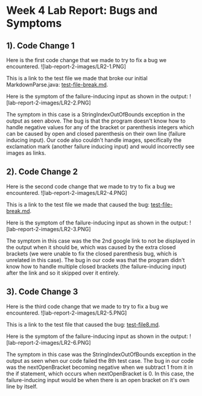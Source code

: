 # Week 4 Lab Report: Bugs and Symptoms

## 1). Code Change 1

Here is the first code change that we made to try to fix a bug we encountered.
![lab-report-2-images/LR2-1.PNG]

This is a link to the test file we made that broke our initial MarkdownParse.java: [test-file-break.md](https://github.com/rchaklas/markdown-parse/blob/8ab861d0a4ff624217d281dd5b219ff00e05fd33/test-file-break.md).

Here is the symptom of the failure-inducing input as shown in the output:
![lab-report-2-images/LR2-2.PNG]

The symptom in this case is a StringIndexOutOfBounds exception in the output as seen above. The bug is that the program doesn't know how to handle negative values for any of the bracket or parenthesis integers which can be caused by open and closed parenthesis on their own line (failure inducing input). Our code also couldn't handle images, specifically the exclamation mark (another failure inducing input) and would incorrectly see images as links.


## 2). Code Change 2

Here is the second code change that we made to try to fix a bug we encountered.
![lab-report-2-images/LR2-4.PNG]

This is a link to the test file we made that caused the bug: [test-file-break.md](https://github.com/rchaklas/markdown-parse/blob/e2f2996f1812a23313c8ddfdcb0da798768c0366/test-file-break.md).

Here is the symptom of the failure-inducing input as shown in the output:
![lab-report-2-images/LR2-3.PNG]

The symptom in this case was the the 2nd google link to not be displayed in the output when it should be, which was caused by the extra closed brackets (we were unable to fix the closed parenthesis bug, which is unrelated in this case). The bug in our code was that the program didn't know how to handle multiple closed brackets (the failure-inducing input) after the link and so it skipped over it entirely.


## 3). Code Change 3

Here is the third code change that we made to try to fix a bug we encountered.
![lab-report-2-images/LR2-5.PNG]

This is a link to the test file that caused the bug: [test-file8.md](https://github.com/rchaklas/markdown-parse/blob/e003b948d08596c0664bcf8db8b861bb79a867a1/test-file8.md).

Here is the symptom of the failure-inducing input as shown in the output:
![lab-report-2-images/LR2-6.PNG]

The symptom in this case was the StringIndexOutOfBounds exception in the output as seen when our code failed the 8th test case. The bug in our code was the nextOpenBracket becoming negative when we subtract 1 from it in the if statement, which occurs when nextOpenBracket is 0. In this case, the failure-inducing input would be when there is an open bracket on it's own line by itself.

